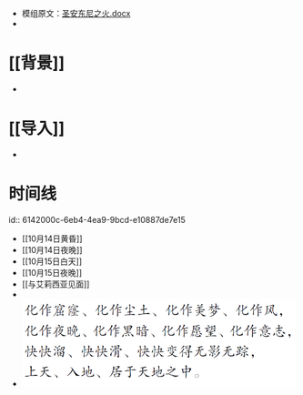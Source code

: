 - 模组原文：[圣安东尼之火.docx](../assets/圣安东尼之火_1630855461593_0.docx)
-
# [[背景]]
-
# [[导入]]
-
# 时间线
id:: 6142000c-6eb4-4ea9-9bcd-e10887de7e15
- [[10月14日黄昏]]
- [[10月14日夜晚]]
- [[10月15日白天]]
- [[10月15日夜晚]]
- [[与艾莉西亚见面]]
-
- ![image.png](../assets/image_1634651428850_0.png)